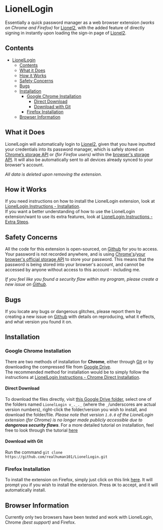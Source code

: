 # LionelLogin

Essentially a quick password manager as a web browser extension *(works on Chrome and Firefox)* for [Lionel2](lionel2.kgv.edu.hk/), with the added feature of directly signing in instantly upon loading the sign-in page of [Lionel2](lionel2.kgv.edu.hk/).  

## Contents

- [LionelLogin](#lionellogin)
	- [Contents](#contents)
	- [What it Does](#what-it-does)
	- [How it Works](#how-it-works)
	- [Safety Concerns](#safety-concerns)
	- [Bugs](#bugs)
	- [Installation](#installation)
		- [Google Chrome Installation](#google-chrome-installation)
			- [Direct Download](#direct-download)
			- [Download with Git](#download-with-git)
		- [Firefox Installation](#firefox-installation)
	- [Browser Information](#browser-information)

## What it Does

LionelLogin will automatically login to [Lionel2](lionel2.kgv.edu.hk/), given that you have inputted your credentials into its password manager, which is safely stored on [Chrome’s storage API](https://developer.chrome.com/docs/extensions/reference/storage/) or *(for Firefox users)* within the [browser's storage API](https://developer.mozilla.org/en-US/docs/Mozilla/Add-ons/WebExtensions/API/storage). It will also be automatically sent to all devices already synced to your browser's account.  
  
*All data is deleted upon removing the extension.*

## How it Works

If you need instructions on how to install the LionelLogin extension, look at [LionelLogin Instructions - Installation](https://docs.google.com/presentation/d/1VIXn9FJb83H6CQwr-JYIFJgz-z2UQoDg9Y4QCHWtGL0/edit?usp=sharing).  
If you want a better understanding of how to use the LionelLogin extension/want to use its extra features, look at [LionelLogin Instructions - Extra Steps](https://docs.google.com/presentation/d/1zxJBjksXeMD_YpHr4Lra-ENlIJDXK2RNx7RqnclwwDQ/edit?usp=sharing).

## Safety Concerns

All the code for this extension is open-sourced, on [Github](https://github.com/realhuman101/LionelLogin) for you to access.  
Your password is not recorded anywhere, and is using [Chrome's](https://developer.mozilla.org/en-US/docs/Mozilla/Add-ons/WebExtensions/API/storage)/[your browser's official storage API](https://developer.chrome.com/docs/extensions/reference/storage/) to store your password. This means that the password is being stored into your browser's account, and cannot be accessed by anyone without access to this account - including me.  
  
*If you feel like you found a security flaw within my program, please create a new issue on [Github](https://github.com/realhuman101/LionelLogin/issues/new).*

## Bugs

If you locate any bugs or dangerous glitches, please report them by creating a new issue on [Github](https://github.com/realhuman101/LionelLogin/issues/new) with details on reproducing, what it effects, and what version you found it on.

## Installation

### Google Chrome Installation

There are two methods of installation for **Chrome**, either through [Git](https://github.com/realhuman101/LionelLogin#download-with-git) or by downloading the compressed file from [Google Drive](https://github.com/realhuman101/LionelLogin#direct-download).  
The recommended method for installation would be to simply follow the instructions at [LionelLogin Instructions - Chrome Direct Installation](https://github.com/realhuman101/projectDocs/tree/master/LionelLogin/installation/chrome/direct#lionellogin---chrome-direct-installation-instructions).

#### Direct Download

To download the files directly, visit [this Google Drive folder](https://drive.google.com/drive/folders/1Fdvf5XMKoZpoxU-0YezVKRM6Ve97YVmN?usp=drive_link), select one of the folders named `LionelLogin v_._._` (where the `_`/underscores are actual version numbers), right-click the folder/version you wish to install, and download the folder/file. *Please note that version `1.0.0` of the LionelLogin extension (for Chrome) is no longer made publicly accessible due to **dangerous security flaws***. For a more detailed tutorial on installation, feel free to look through the tutorial [here](https://github.com/realhuman101/projectDocs/tree/master/LionelLogin/installation/chrome/direct#lionellogin---chrome-direct-installation-instructions)

#### Download with Git

Run the command `git clone https://github.com/realhuman101/LionelLogin.git`

### Firefox Installation

To install the extension on Firefox, simply just click on this link [here](https://addons.mozilla.org/firefox/downloads/file/4205166/b85585d2df5e4832b083-1.0.0.xpi). It will prompt you if you wish to install the extension. Press `OK` to accept, and it will automatically install.

## Browser Information

Currently only two browsers have been tested and work with LionelLogin, Chrome *(best support)* and Firefox.
